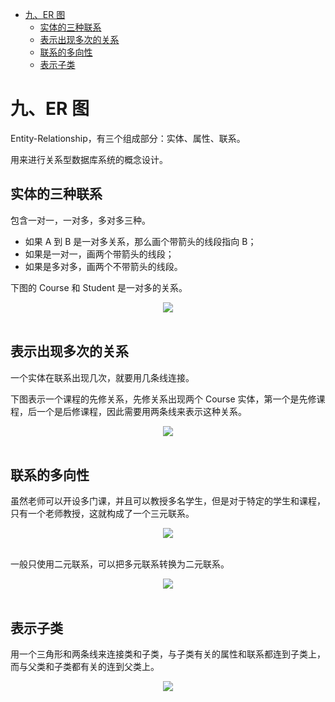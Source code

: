 <!-- GFM-TOC -->
* [九、ER 图](#八er-图)
    * [实体的三种联系](#实体的三种联系)
    * [表示出现多次的关系](#表示出现多次的关系)
    * [联系的多向性](#联系的多向性)
    * [表示子类](#表示子类)
<!-- GFM-TOC -->

# 九、ER 图

Entity-Relationship，有三个组成部分：实体、属性、联系。

用来进行关系型数据库系统的概念设计。

## 实体的三种联系

包含一对一，一对多，多对多三种。

- 如果 A 到 B 是一对多关系，那么画个带箭头的线段指向 B；
- 如果是一对一，画两个带箭头的线段；
- 如果是多对多，画两个不带箭头的线段。

下图的 Course 和 Student 是一对多的关系。

<div align="center"> <img src="https://gitee.com/duhouan/ImagePro/raw/master/java-notes/database/292b4a35-4507-4256-84ff-c218f108ee31.jpg" width=""/> </div><br>

## 表示出现多次的关系

一个实体在联系出现几次，就要用几条线连接。

下图表示一个课程的先修关系，先修关系出现两个 Course 实体，第一个是先修课程，后一个是后修课程，因此需要用两条线来表示这种关系。

<div align="center"> <img src="https://gitee.com/duhouan/ImagePro/raw/master/java-notes/database/8b798007-e0fb-420c-b981-ead215692417.jpg" width=""/> </div><br>

## 联系的多向性

虽然老师可以开设多门课，并且可以教授多名学生，但是对于特定的学生和课程，只有一个老师教授，这就构成了一个三元联系。

<div align="center"> <img src="https://gitee.com/duhouan/ImagePro/raw/master/java-notes/database/423f2a40-bee1-488e-b460-8e76c48ee560.png" width=""/> </div><br>

一般只使用二元联系，可以把多元联系转换为二元联系。

<div align="center"> <img src="https://gitee.com/duhouan/ImagePro/raw/master/java-notes/database/de9b9ea0-1327-4865-93e5-6f805c48bc9e.png" width=""/> </div><br>

## 表示子类

用一个三角形和两条线来连接类和子类，与子类有关的属性和联系都连到子类上，而与父类和子类都有关的连到父类上。

<div align="center"> <img src="https://gitee.com/duhouan/ImagePro/raw/master/java-notes/database/7ec9d619-fa60-4a2b-95aa-bf1a62aad408.jpg" width=""/> </div><br>